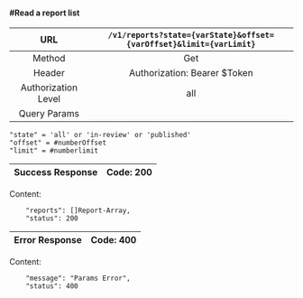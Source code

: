 #### #Read a report list

|URL | `/v1/reports?state={varState}&offset={varOffset}&limit={varLimit}`  |
|:-:|:-:|
|  Method  |Get|
|  Header  | Authorization: Bearer $Token|
|  Authorization Level | all |
|  Query Params  |
    "state" = 'all' or 'in-review' or 'published'
    "offset" = #numberOffset
    "limit" = #numberlimit
|Success Response | Code: 200  |
|:-:|:-:|

Content:

        "reports": []Report-Array,
        "status": 200

| Error Response | Code: 400  |
|:-:|:-:|

Content:

        "message": "Params Error",
        "status": 400
